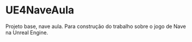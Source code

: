 # UE4NaveAula
Projeto base, nave aula. Para construção do trabalho sobre o jogo de Nave na Unreal Engine.

